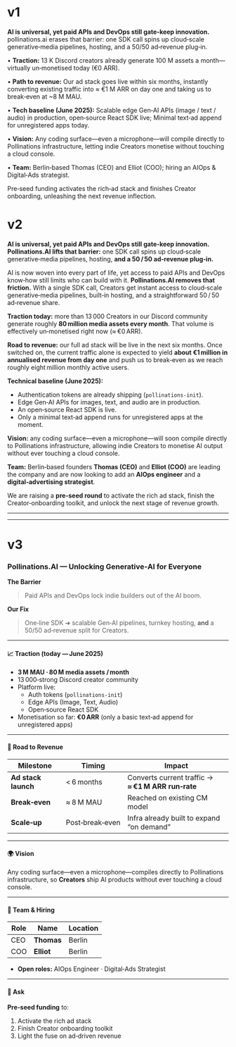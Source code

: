 # v1

**AI is universal, yet paid APIs and DevOps still gate‑keep innovation.** pollinations.ai erases that barrier: one SDK call spins up cloud‑scale generative‑media pipelines, hosting, and a 50/50 ad‑revenue plug‑in.

• **Traction:** 13 K Discord creators already generate 100 M assets a month—virtually un‑monetised today (€0 ARR).

• **Path to revenue:** Our ad stack goes live within six months, instantly converting existing traffic into ≈ €1 M ARR on day one and taking us to break‑even at ~8 M MAU.

• **Tech baseline (June 2025):** Scalable edge Gen‑AI APIs (image / text / audio) in production, open‑source React SDK live; Minimal text‑ad append for unregistered apps today.

• **Vision:** Any coding surface—even a microphone—will compile directly to Pollinations infrastructure, letting indie Creators monetise without touching a cloud console.

• **Team:** Berlin‑based Thomas (CEO) and Elliot (COO); hiring an AIOps & Digital‑Ads strategist.

Pre‑seed funding activates the rich‑ad stack and finishes Creator onboarding, unleashing the next revenue inflection.


# v2

**AI is universal, yet paid APIs and DevOps still gate‑keep innovation.**  
**Pollinations.AI lifts that barrier:** one SDK call spins up cloud‑scale generative‑media pipelines, hosting, **and a 50 / 50 ad‑revenue plug‑in.**


AI is now woven into every part of life, yet access to paid APIs and DevOps know‑how still limits who can build with it. **Pollinations.AI removes that friction.** With a single SDK call, Creators get instant access to cloud‑scale generative‑media pipelines, built‑in hosting, and a straightforward 50 / 50 ad‑revenue share.

**Traction today:** more than 13 000 Creators in our Discord community generate roughly **80 million media assets every month**. That volume is effectively un‑monetised right now (≈ €0 ARR).

**Road to revenue:** our full ad stack will be live in the next six months. Once switched on, the current traffic alone is expected to yield **about €1 million in annualised revenue from day one** and push us to break‑even as we reach roughly eight million monthly active users.

**Technical baseline (June 2025):**  
- Authentication tokens are already shipping (`pollinations‑init`).  
- Edge Gen‑AI APIs for images, text, and audio are in production.  
- An open‑source React SDK is live.  
- Only a minimal text‑ad append runs for unregistered apps at the moment.

**Vision:** any coding surface—even a microphone—will soon compile directly to Pollinations infrastructure, allowing indie Creators to monetise AI output without ever touching a cloud console.

**Team:** Berlin‑based founders **Thomas (CEO)** and **Elliot (COO)** are leading the company and are now looking to add an **AIOps engineer** and a **digital‑advertising strategist**.

We are raising a **pre‑seed round** to activate the rich ad stack, finish the Creator‑onboarding toolkit, and unlock the next stage of revenue growth.

---
---

# v3

### Pollinations.AI — Unlocking Generative‑AI for Everyone

**The Barrier**  
> Paid APIs and DevOps lock indie builders out of the AI boom.

**Our Fix**  
> One‑line SDK ➜ scalable Gen‑AI pipelines, turnkey hosting, **and** a 50/50 ad‑revenue split for Creators.

---

#### 📈  Traction (today — June 2025)
- **3 M MAU · 80 M media assets / month**  
- 13 000‑strong Discord creator community  
- Platform live:  
  - Auth tokens (`pollinations‑init`)  
  - Edge APIs (Image, Text, Audio)  
  - Open‑source React SDK  
- Monetisation so far: **€0 ARR** (only a basic text‑ad append for unregistered apps)

---

#### 💸  Road to Revenue
| Milestone | Timing | Impact |
|-----------|--------|--------|
| **Ad stack launch** | < 6 months | Converts current traffic → **≈ €1 M ARR run‑rate** |
| **Break‑even** | ≈ 8 M MAU | Reached on existing CM model |
| **Scale‑up** | Post‑break‑even | Infra already built to expand “on demand” |

---

#### 🌍  Vision
Any coding surface—even a microphone—compiles directly to Pollinations infrastructure, so **Creators** ship AI products without ever touching a cloud console.

---

#### 👥  Team & Hiring
| Role | Name | Location |
|------|------|----------|
| CEO  | **Thomas** | Berlin |
| COO  | **Elliot** | Berlin |

- **Open roles:** AIOps Engineer · Digital‑Ads Strategist

---

#### 🚀  Ask
**Pre‑seed funding** to:  
1. Activate the rich ad stack  
2. Finish Creator onboarding toolkit  
3. Light the fuse on ad‑driven revenue
